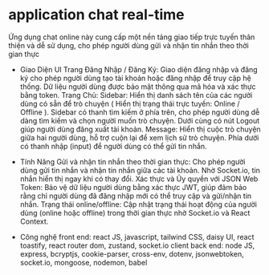 # application chat real-time

Ứng dụng chat online này cung cấp một nền tảng giao tiếp trực tuyến thân thiện và dễ sử dụng, cho phép người dùng gửi và nhận tin nhắn theo thời gian thực

- Giao Diện UI
  Trang Đăng Nhập / Đăng Ký:
  Giao diện đăng nhập và đăng ký cho phép người dùng tạo tài khoản hoặc đăng nhập để truy cập hệ thống. Dữ liệu người dùng được bảo mật thông qua mã hóa và xác thực bằng token.
  Trang Chủ:
  Sidebar: Hiển thị danh sách tên của các người dùng có sẵn để trò chuyện ( Hiển thị trạng thái trực tuyến: Online / Offline ). Sidebar có thanh tìm kiếm ở phía trên, cho phép người dùng dễ dàng tìm kiếm và chọn người muốn trò chuyện. Dưới cùng có nút Logout giúp người dùng đăng xuất tài khoản.
  Message: Hiển thị cuộc trò chuyện giữa hai người dùng, hỗ trợ cuộn lại để xem lịch sử trò chuyện. Phía dưới có thanh nhập (input) để người dùng có thể gửi tin nhắn.

- Tính Năng
  Gửi và nhận tin nhắn theo thời gian thực:
  Cho phép người dùng gửi tin nhắn và nhận tin nhắn giữa các tài khoản. Nhờ Socket.io, tin nhắn hiển thị ngay khi có thay đổi.
  Xác thực và Ủy quyền với JSON Web Token:
  Bảo vệ dữ liệu người dùng bằng xác thực JWT, giúp đảm bảo rằng chỉ người dùng đã đăng nhập mới có thể truy cập và gửi/nhận tin nhắn.
  Trạng thái online/offline:
  Cập nhật trạng thái hoạt động của người dùng (online hoặc offline) trong thời gian thực nhờ Socket.io và React Context.


- Công nghệ
  front end: react JS, javascript, tailwind CSS, daisy UI, react toastify, react router dom, zustand, socket.io client
  back end: node JS, express, bcryptjs, cookie-parser, cross-env, dotenv, jsonwebtoken, socket.io, mongoose, nodemon, babel
